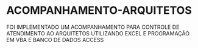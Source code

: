 # ACOMPANHAMENTO-ARQUITETOS
FOI IMPLEMENTADO UM ACOMPANHAMENTO PARA CONTROLE DE ATENDIMENTO AO ARQUITETOS UTILIZANDO EXCEL E PROGRAMAÇÃO EM VBA E BANCO DE DADOS ACCESS
